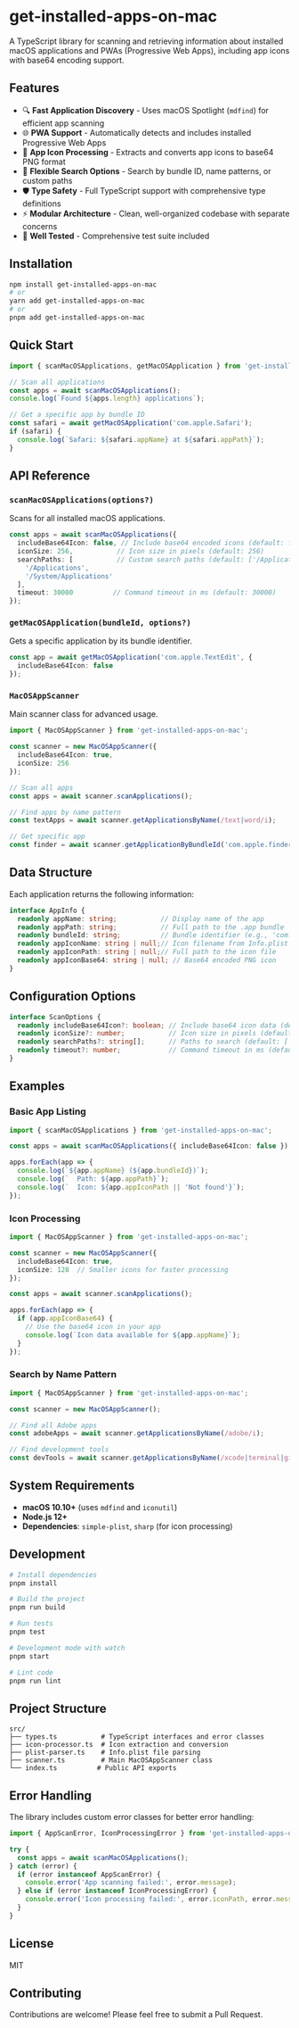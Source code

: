 # get-installed-apps-on-mac

A TypeScript library for scanning and retrieving information about installed macOS applications and PWAs (Progressive Web Apps), including app icons with base64 encoding support.

## Features

- 🔍 **Fast Application Discovery** - Uses macOS Spotlight (`mdfind`) for efficient app scanning
- 🌐 **PWA Support** - Automatically detects and includes installed Progressive Web Apps
- 📱 **App Icon Processing** - Extracts and converts app icons to base64 PNG format
- 🎯 **Flexible Search Options** - Search by bundle ID, name patterns, or custom paths
- 🛡️ **Type Safety** - Full TypeScript support with comprehensive type definitions
- ⚡ **Modular Architecture** - Clean, well-organized codebase with separate concerns
- 🧪 **Well Tested** - Comprehensive test suite included

## Installation

```bash
npm install get-installed-apps-on-mac
# or
yarn add get-installed-apps-on-mac
# or
pnpm add get-installed-apps-on-mac
```

## Quick Start

```typescript
import { scanMacOSApplications, getMacOSApplication } from 'get-installed-apps-on-mac';

// Scan all applications
const apps = await scanMacOSApplications();
console.log(`Found ${apps.length} applications`);

// Get a specific app by bundle ID
const safari = await getMacOSApplication('com.apple.Safari');
if (safari) {
  console.log(`Safari: ${safari.appName} at ${safari.appPath}`);
}
```

## API Reference

### `scanMacOSApplications(options?)`

Scans for all installed macOS applications.

```typescript
const apps = await scanMacOSApplications({
  includeBase64Icon: false, // Include base64 encoded icons (default: false)
  iconSize: 256,           // Icon size in pixels (default: 256)
  searchPaths: [           // Custom search paths (default: ['/Applications', '$HOME/Applications'])
    '/Applications',
    '/System/Applications'
  ],
  timeout: 30000          // Command timeout in ms (default: 30000)
});
```

### `getMacOSApplication(bundleId, options?)`

Gets a specific application by its bundle identifier.

```typescript
const app = await getMacOSApplication('com.apple.TextEdit', {
  includeBase64Icon: false
});
```

### `MacOSAppScanner`

Main scanner class for advanced usage.

```typescript
import { MacOSAppScanner } from 'get-installed-apps-on-mac';

const scanner = new MacOSAppScanner({
  includeBase64Icon: true,
  iconSize: 256
});

// Scan all apps
const apps = await scanner.scanApplications();

// Find apps by name pattern
const textApps = await scanner.getApplicationsByName(/text|word/i);

// Get specific app
const finder = await scanner.getApplicationByBundleId('com.apple.finder');
```

## Data Structure

Each application returns the following information:

```typescript
interface AppInfo {
  readonly appName: string;           // Display name of the app
  readonly appPath: string;           // Full path to the .app bundle
  readonly bundleId: string;          // Bundle identifier (e.g., 'com.apple.Safari')
  readonly appIconName: string | null;// Icon filename from Info.plist
  readonly appIconPath: string | null;// Full path to the icon file
  readonly appIconBase64: string | null; // Base64 encoded PNG icon
}
```

## Configuration Options

```typescript
interface ScanOptions {
  readonly includeBase64Icon?: boolean; // Include base64 icon data (default: false)
  readonly iconSize?: number;           // Icon size in pixels (default: 256)
  readonly searchPaths?: string[];      // Paths to search (default: ['/Applications', '$HOME/Applications'])
  readonly timeout?: number;            // Command timeout in ms (default: 30000)
}
```

## Examples

### Basic App Listing

```typescript
import { scanMacOSApplications } from 'get-installed-apps-on-mac';

const apps = await scanMacOSApplications({ includeBase64Icon: false });

apps.forEach(app => {
  console.log(`${app.appName} (${app.bundleId})`);
  console.log(`  Path: ${app.appPath}`);
  console.log(`  Icon: ${app.appIconPath || 'Not found'}`);
});
```

### Icon Processing

```typescript
import { MacOSAppScanner } from 'get-installed-apps-on-mac';

const scanner = new MacOSAppScanner({
  includeBase64Icon: true,
  iconSize: 128  // Smaller icons for faster processing
});

const apps = await scanner.scanApplications();

apps.forEach(app => {
  if (app.appIconBase64) {
    // Use the base64 icon in your app
    console.log(`Icon data available for ${app.appName}`);
  }
});
```

### Search by Name Pattern

```typescript
import { MacOSAppScanner } from 'get-installed-apps-on-mac';

const scanner = new MacOSAppScanner();

// Find all Adobe apps
const adobeApps = await scanner.getApplicationsByName(/adobe/i);

// Find development tools
const devTools = await scanner.getApplicationsByName(/xcode|terminal|git/i);
```

## System Requirements

- **macOS 10.10+** (uses `mdfind` and `iconutil`)
- **Node.js 12+**
- **Dependencies**: `simple-plist`, `sharp` (for icon processing)

## Development

```bash
# Install dependencies
pnpm install

# Build the project
pnpm run build

# Run tests
pnpm test

# Development mode with watch
pnpm start

# Lint code
pnpm run lint
```

## Project Structure

```
src/
├── types.ts           # TypeScript interfaces and error classes
├── icon-processor.ts  # Icon extraction and conversion
├── plist-parser.ts    # Info.plist file parsing
├── scanner.ts         # Main MacOSAppScanner class
└── index.ts          # Public API exports
```

## Error Handling

The library includes custom error classes for better error handling:

```typescript
import { AppScanError, IconProcessingError } from 'get-installed-apps-on-mac';

try {
  const apps = await scanMacOSApplications();
} catch (error) {
  if (error instanceof AppScanError) {
    console.error('App scanning failed:', error.message);
  } else if (error instanceof IconProcessingError) {
    console.error('Icon processing failed:', error.iconPath, error.message);
  }
}
```

## License

MIT

## Contributing

Contributions are welcome! Please feel free to submit a Pull Request.